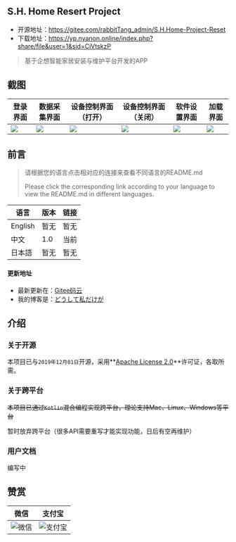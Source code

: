 ## S.H. Home Resert Project

 - 开源地址：https://gitee.com/rabbitTang_admin/S.H.Home-Project-Reset
 - 下载地址：https://yp.nyanon.online/index.php?share/file&user=1&sid=CiVtskzP

> 基于企想智能家居安装与维护平台开发的APP

## 截图

| 登录界面                                                     | 数据采集界面                                                 | 设备控制界面（打开）                                         | 设备控制界面（关闭）                                         | 软件设置界面                                                 | 加载界面                                                     |
| ------------------------------------------------------------ | ------------------------------------------------------------ | ------------------------------------------------------------ | ------------------------------------------------------------ | ------------------------------------------------------------ | ------------------------------------------------------------ |
| ![](https://rabbittang_admin.gitee.io/gallery/Screenshots/Screenshot_2021-08-07-01-47-52-448_S.H.%20Home.png) | ![](https://rabbittang_admin.gitee.io/gallery/Screenshots/Screenshot_2021-08-07-01-48-20-798_S.H.%20Home.png) | ![](https://rabbittang_admin.gitee.io/gallery/Screenshots/Screenshot_2021-08-07-01-48-53-907_S.H.%20Home.png) | ![](https://rabbittang_admin.gitee.io/gallery/Screenshots/Screenshot_2021-08-07-01-48-34-612_S.H.%20Home.png) | ![](https://rabbittang_admin.gitee.io/gallery/Screenshots/Screenshot_2021-08-07-01-49-19-720_S.H.%20Home.png) | ![](https://rabbittang_admin.gitee.io/gallery/Screenshots/Screenshot_2021-08-07-01-52-36-569_S.H.%20Home.png) |

## 前言

> 请根据您的语言点击相对应的连接来查看不同语言的README.md
>
> Please click the corresponding link according to your language to view the README.md in different languages.

| 语言    | 版本 | 链接 |
| ------- | ---- | ---- |
| English | 暂无 | 暂无 |
| 中文    | 1.0  | 当前 |
| 日本語  | 暂无 | 暂无 |

#### 更新地址

- 最新更新在：[Gitee码云](https://gitee.com/rabbitTang_admin/S.H.Home-Project-Reset)
- 我的博客是：[どうして私だけが](https://blog.nyanon.online/)

## 介绍

### 关于开源

本项目已与``2019年12月01日``开源，采用**[Apache License 2.0](https://gitee.com/rabbitTang_admin/NT-Eink-Launcher/blob/master/LICENSE)**许可证，各取所需。

### 关于跨平台

~~本项目已通过`Kotlin`混合编程实现跨平台，理论支持Mac、Linux、Windows等平台~~

暂时放弃跨平台（很多API需要重写才能实现功能，日后有空再维护）

### 用户文档

编写中

## 赞赏

| 微信                                                         | 支付宝                                                       |
| ------------------------------------------------------------ | ------------------------------------------------------------ |
| ![微信](https://rabbittang_admin.gitee.io/gallery/pay_core/wechatpay.jpg) | ![支付宝](https://rabbittang_admin.gitee.io/gallery/pay_core/alipay.jpg) |



